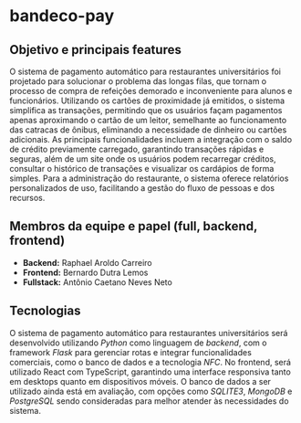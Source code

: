 # bandeco-pay

## Objetivo e principais features
O sistema de pagamento automático para restaurantes universitários foi projetado para solucionar o problema das longas filas, que tornam o processo de compra de refeições demorado e inconveniente para alunos e funcionários. Utilizando os cartões de proximidade já emitidos, o sistema simplifica as transações, permitindo que os usuários façam pagamentos apenas aproximando o cartão de um leitor, semelhante ao funcionamento das catracas de ônibus, eliminando a necessidade de dinheiro ou cartões adicionais. As principais funcionalidades incluem a integração com o saldo de crédito previamente carregado, garantindo transações rápidas e seguras, além de um site onde os usuários podem recarregar créditos, consultar o histórico de transações e visualizar os cardápios de forma simples. Para a administração do restaurante, o sistema oferece relatórios personalizados de uso, facilitando a gestão do fluxo de pessoas e dos recursos.

## Membros da equipe e papel (full, backend, frontend)
* **Backend:** Raphael Aroldo Carreiro
* **Frontend:** Bernardo Dutra Lemos
* **Fullstack:** Antônio Caetano Neves Neto

## Tecnologias 
O sistema de pagamento automático para restaurantes universitários será desenvolvido utilizando *Python* como linguagem de *backend*, com o framework *Flask* para gerenciar rotas e integrar funcionalidades comerciais, como o banco de dados e a tecnologia *NFC*. No frontend, será utilizado React com TypeScript, garantindo uma interface responsiva tanto em desktops quanto em dispositivos móveis. O banco de dados a ser utilizado ainda está em avaliação, com opções como *SQLITE3*, *MongoDB* e *PostgreSQL* sendo consideradas para melhor atender às necessidades do sistema.
